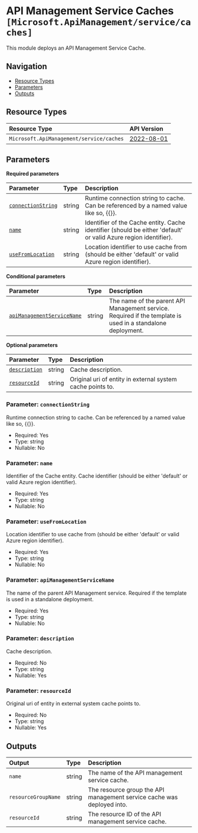 # API Management Service Caches `[Microsoft.ApiManagement/service/caches]`

This module deploys an API Management Service Cache.

## Navigation

- [Resource Types](#Resource-Types)
- [Parameters](#Parameters)
- [Outputs](#Outputs)

## Resource Types

| Resource Type | API Version |
| :-- | :-- |
| `Microsoft.ApiManagement/service/caches` | [2022-08-01](https://learn.microsoft.com/en-us/azure/templates/Microsoft.ApiManagement/2022-08-01/service/caches) |

## Parameters

**Required parameters**

| Parameter | Type | Description |
| :-- | :-- | :-- |
| [`connectionString`](#parameter-connectionstring) | string | Runtime connection string to cache. Can be referenced by a named value like so, {{<named-value>}}. |
| [`name`](#parameter-name) | string | Identifier of the Cache entity. Cache identifier (should be either 'default' or valid Azure region identifier). |
| [`useFromLocation`](#parameter-usefromlocation) | string | Location identifier to use cache from (should be either 'default' or valid Azure region identifier). |

**Conditional parameters**

| Parameter | Type | Description |
| :-- | :-- | :-- |
| [`apiManagementServiceName`](#parameter-apimanagementservicename) | string | The name of the parent API Management service. Required if the template is used in a standalone deployment. |

**Optional parameters**

| Parameter | Type | Description |
| :-- | :-- | :-- |
| [`description`](#parameter-description) | string | Cache description. |
| [`resourceId`](#parameter-resourceid) | string | Original uri of entity in external system cache points to. |

### Parameter: `connectionString`

Runtime connection string to cache. Can be referenced by a named value like so, {{<named-value>}}.

- Required: Yes
- Type: string
- Nullable: No

### Parameter: `name`

Identifier of the Cache entity. Cache identifier (should be either 'default' or valid Azure region identifier).

- Required: Yes
- Type: string
- Nullable: No

### Parameter: `useFromLocation`

Location identifier to use cache from (should be either 'default' or valid Azure region identifier).

- Required: Yes
- Type: string
- Nullable: No

### Parameter: `apiManagementServiceName`

The name of the parent API Management service. Required if the template is used in a standalone deployment.

- Required: Yes
- Type: string
- Nullable: No

### Parameter: `description`

Cache description.

- Required: No
- Type: string
- Nullable: Yes

### Parameter: `resourceId`

Original uri of entity in external system cache points to.

- Required: No
- Type: string
- Nullable: Yes

## Outputs

| Output | Type | Description |
| :-- | :-- | :-- |
| `name` | string | The name of the API management service cache. |
| `resourceGroupName` | string | The resource group the API management service cache was deployed into. |
| `resourceId` | string | The resource ID of the API management service cache. |
